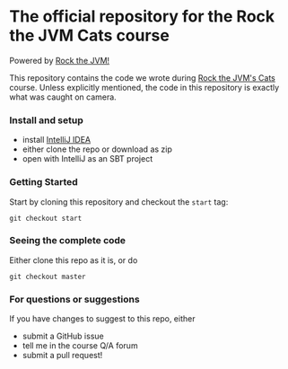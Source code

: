 # The official repository for the Rock the JVM Cats course

Powered by [Rock the JVM!](rockthejvm.com)

This repository contains the code we wrote during [Rock the JVM's Cats](https://rockthejvm.com/course/cats) course. Unless explicitly mentioned, the code in this repository is exactly what was caught on camera.

### Install and setup

- install [IntelliJ IDEA](https://jetbrains.com/idea)
- either clone the repo or download as zip
- open with IntelliJ as an SBT project

### Getting Started

Start by cloning this repository and checkout the `start` tag:

```
git checkout start
```

### Seeing the complete code

Either clone this repo as it is, or do

```
git checkout master
```

### For questions or suggestions

If you have changes to suggest to this repo, either
- submit a GitHub issue
- tell me in the course Q/A forum
- submit a pull request!
